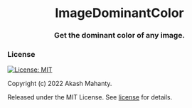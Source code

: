 <div align="center">

<h1> ImageDominantColor </h1>

<h3>Get the dominant color of any image.</h3>

</div>

### License
[![License: MIT](https://img.shields.io/badge/License-MIT-green.svg)](https://github.com/akamhy/imagedominantcolor/blob/main/LICENSE)

Copyright (c) 2022 Akash Mahanty.

Released under the MIT License. See
[license](https://github.com/akamhy/imagedominantcolor/blob/master/LICENSE) for details.
